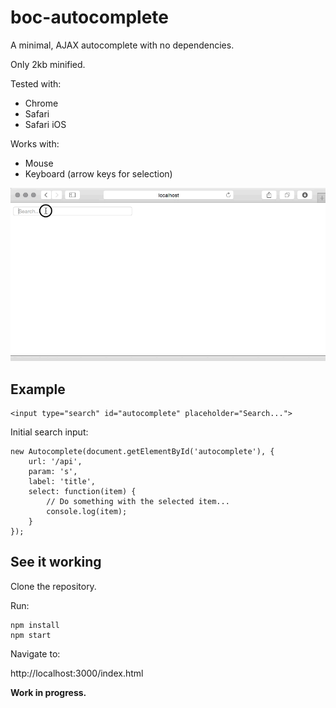 # boc-autocomplete

A minimal, AJAX autocomplete with no dependencies.

Only 2kb minified.

Tested with:

* Chrome
* Safari
* Safari iOS

Works with:

* Mouse
* Keyboard (arrow keys for selection)

![basic functionality](boc-example.gif)

## Example

```
<input type="search" id="autocomplete" placeholder="Search...">
```

Initial search input:

```
new Autocomplete(document.getElementById('autocomplete'), { 
	url: '/api', 
	param: 's',
	label: 'title',
	select: function(item) {
		// Do something with the selected item...
		console.log(item);
	}
});
```

## See it working

Clone the repository.

Run:

```
npm install
npm start
```

Navigate to:

http://localhost:3000/index.html

**Work in progress.**